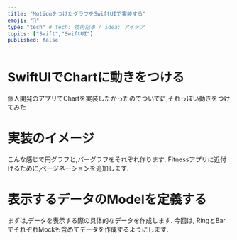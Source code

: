 ```yaml
---
title: "MotionをつけたグラフをSwiftUIで実装する"
emoji: "🐥"
type: "tech" # tech: 技術記事 / idea: アイデア
topics: ["Swift","SwiftUI"]
published: false
---
```

# SwiftUIでChartに動きをつける
個人開発のアプリでChartを実装したかったのでついでに,それっぽい動きをつけてみた

# 実装のイメージ
こんな感じで円グラフと,バーグラフをそれぞれ作ります.
Fitnessアプリに近付けるために,ページネーションを追加します.

# 表示するデータのModelを定義する
まずは,データを表示する際の具体的なデータを作成します.
今回は, RingとBarでそれぞれMockも含めてデータを作成するようにします.






